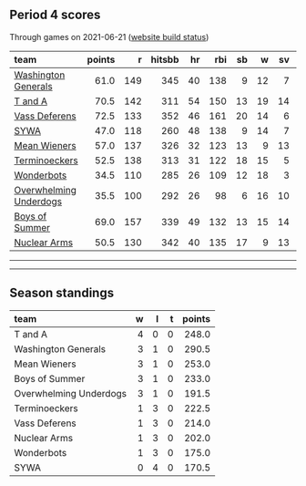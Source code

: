 

## Period 4 scores

Through games on 2021-06-21 ([website build status](https://github.com/brian-bot/pl-site/actions))


|team                                              | points|   r| hitsbb| hr| rbi| sb|  w| sv|  so|   era|  whip|
|:-------------------------------------------------|------:|---:|------:|--:|---:|--:|--:|--:|---:|-----:|-----:|
|[Washington Generals](./washingtongenerals)       |   61.0| 149|    345| 40| 138|  9| 12|  7| 192| 3.361| 1.071|
|[T and A](./tanda)                                |   70.5| 142|    311| 54| 150| 13| 19| 14| 196| 3.650| 1.222|
|[Vass Deferens](./vassdeferens)                   |   72.5| 133|    352| 46| 161| 20| 14|  6| 205| 3.324| 1.149|
|[SYWA](./sywa)                                    |   47.0| 118|    260| 48| 138|  9| 14|  7| 166| 3.596| 1.107|
|[Mean Wieners](./meanwieners)                     |   57.0| 137|    326| 32| 123| 13|  9| 13| 169| 2.660| 0.981|
|[Terminoeckers](./terminoeckers)                  |   52.5| 138|    313| 31| 122| 18| 15|  5| 209| 3.917| 1.150|
|[Wonderbots](./wonderbots)                        |   34.5| 110|    285| 26| 109| 12| 18|  3| 213| 4.075| 1.198|
|[Overwhelming Underdogs](./overwhelmingunderdogs) |   35.5| 100|    292| 26|  98|  6| 16| 10| 195| 3.794| 1.166|
|[Boys of Summer](./boysofsummer)                  |   69.0| 157|    339| 49| 132| 13| 15| 14| 218| 4.046| 1.188|
|[Nuclear Arms](./nucleararms)                     |   50.5| 130|    342| 40| 135| 17|  9| 13| 194| 3.701| 1.361|

* * *
* * *

## Season standings


|team                   |  w|  l|  t| points|
|:----------------------|--:|--:|--:|------:|
|T and A                |  4|  0|  0|  248.0|
|Washington Generals    |  3|  1|  0|  290.5|
|Mean Wieners           |  3|  1|  0|  253.0|
|Boys of Summer         |  3|  1|  0|  233.0|
|Overwhelming Underdogs |  3|  1|  0|  191.5|
|Terminoeckers          |  1|  3|  0|  222.5|
|Vass Deferens          |  1|  3|  0|  214.0|
|Nuclear Arms           |  1|  3|  0|  202.0|
|Wonderbots             |  1|  3|  0|  175.0|
|SYWA                   |  0|  4|  0|  170.5|


